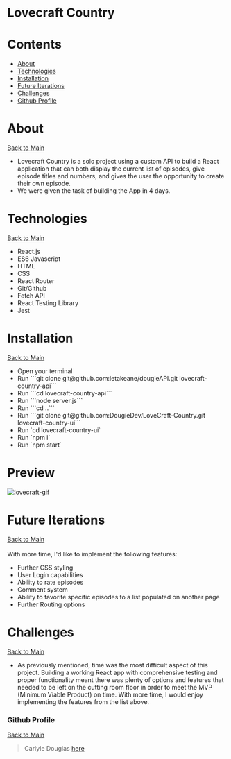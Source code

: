 <a name="mainContents"></a>
# Lovecraft Country

# Contents 

* [About](#about)
* [Technologies](#techused)
* [Installation](#i)
* [Future Iterations](#fut-iter)
* [Challenges](#chal)
* [Github Profile](#git-prof)

# About 

<a name="about"></a>

[Back to Main](#mainContents)
<ul>
    <li>Lovecraft Country is a solo project using a custom API to build a React application that can both display the current list of episodes, give episode titles and numbers, and gives the user the opportunity to create their own episode. </li>
    <li>We were given the task of building the App in 4 days.</li>
</ul>

# Technologies

<a name="techused"></a>

[Back to Main](#mainContents)
<ul>
    <li>React.js</li>
    <li>ES6 Javascript</li>
    <li>HTML</li>
    <li>CSS</li>
    <li>React Router</li>
    <li>Git/Github</li>
    <li>Fetch API</li>
    <li>React Testing Library</li>
    <li>Jest</li>
</ul>

# Installation

<a name="i"></a>

[Back to Main](#mainContents)
<ul>
    <li>Open your terminal</li>
    <li>Run ```git clone git@github.com:letakeane/dougieAPI.git lovecraft-country-api```</li>
    <li>Run ```cd lovecraft-country-api```</li>
    <li>Run ```node server.js```
    <li>Run ```cd ..```
    <li>Run ```git clone git@github.com:DougieDev/LoveCraft-Country.git lovecraft-country-ui```</li>
    <li>Run `cd lovecraft-country-ui`</li>
    <li>Run `npm i`</li>
    <li>Run `npm start`</li>
</ul>

# Preview
![lovecraft-gif](https://media.giphy.com/media/iGwCOlrd6UFlF7xp8u/source.gif)

# Future Iterations

<a name="fut-iter"></a>

[Back to Main](#mainContents)</br></br>
With more time, I'd like to implement the following features:
<ul>
    <li>Further CSS styling</li>
    <li>User Login capabilities</li>
    <li>Ability to rate episodes</li>
    <li>Comment system</li>
    <li>Ability to favorite specific episodes to a list populated on another page</li>
    <li>Further Routing options</li>
</ul>

# Challenges

<a name="chal"></a>

[Back to Main](#mainContents)
<ul>
    <li>As previously mentioned, time was the most difficult aspect of this project. Building a working React app with comprehensive testing and proper functionality meant there was plenty of options and features that needed to be left on the cutting room floor in order to meet the MVP (Minimum Viable Product) on time. With more time, I would enjoy implementing the features from the list above.</li>
</ul>

### Github Profile

<a name="git-prof"></a>

[Back to Main](#mainContents)

> Carlyle Douglas [here](https://github.com/DougieDev)